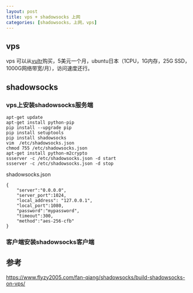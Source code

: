 ```yaml
---
layout: post
title: vps + shadowsocks 上网
categories: [shadowsocks，上网，vps]
---
```


## vps
vps 可以从[vultr](https://my.vultr.com/)购买，5美元一个月，ubuntu日本（1CPU，1G内存，25G SSD，1000G网络带宽/月），访问速度还行。

## shadowsocks

### vps上安装shadowsocks服务端
```shell
apt-get update
apt-get install python-pip
pip install --upgrade pip
pip install setuptools
pip install shadowsocks
vim  /etc/shadowsocks.json
chmod 755 /etc/shadowsocks.json
apt-get install python-m2crypto
ssserver -c /etc/shadowsocks.json -d start
ssserver -c /etc/shadowsocks.json -d stop
```

shadowsocks.json
```
{
    "server":"0.0.0.0",
    "server_port":1024,
    "local_address": "127.0.0.1",
    "local_port":1080,
    "password":"mypassword",
    "timeout":300,
    "method":"aes-256-cfb"
}
```

### 客户端安装shadowsocks客户端

## 参考
https://www.flyzy2005.com/fan-qiang/shadowsocks/build-shadowsocks-on-vps/